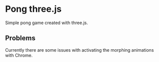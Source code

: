 # Pong three.js

Simple pong game created with three.js.

## Problems

Currently there are some issues with activating the morphing animations with Chrome.
